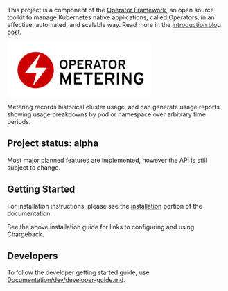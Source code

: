 This project is a component of the [Operator Framework](https://github.com/operator-framework), an open source toolkit to manage Kubernetes native applications, called Operators, in an effective, automated, and scalable way.
Read more in the [introduction blog post](https://coreos.com/blog/introducing-operator-framework-metering).

<img src="Documentation/operator_logo_metering_color.svg" height="125px"></img>

Metering records historical cluster usage, and can generate usage reports showing usage breakdowns by pod or namespace over arbitrary time periods.

## Project status: alpha

Most major planned features are implemented, however the API is still subject to change.

## Getting Started

For installation instructions, please see the [installation](Documentation/install-metering.md) portion of the documentation.

See the above installation guide for links to configuring and using Chargeback.

## Developers

To follow the developer getting started guide, use [Documentation/dev/developer-guide.md](Documentation/dev/developer-guide.md).
